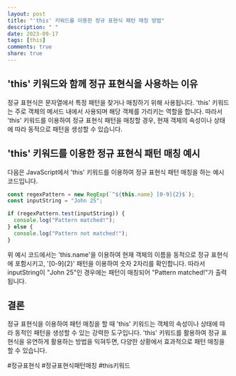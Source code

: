 ```yaml
---
layout: post
title: "'this' 키워드를 이용한 정규 표현식 패턴 매칭 방법"
description: " "
date: 2023-09-17
tags: [this]
comments: true
share: true
---
```


## 'this' 키워드와 함께 정규 표현식을 사용하는 이유

정규 표현식은 문자열에서 특정 패턴을 찾거나 매칭하기 위해 사용됩니다. 'this' 키워드는 주로 객체의 메서드 내에서 사용되며 해당 객체를 가리키는 역할을 합니다. 따라서 'this' 키워드를 이용하여 정규 표현식 패턴을 매칭할 경우, 현재 객체의 속성이나 상태에 따라 동적으로 패턴을 생성할 수 있습니다.

## 'this' 키워드를 이용한 정규 표현식 패턴 매칭 예시

다음은 JavaScript에서 'this' 키워드를 이용하여 정규 표현식 패턴 매칭을 하는 예시 코드입니다.

```javascript
const regexPattern = new RegExp(`^${this.name} [0-9]{2}$`);
const inputString = "John 25";

if (regexPattern.test(inputString)) {
  console.log("Pattern matched!");
} else {
  console.log("Pattern not matched!");
}
```

위 예시 코드에서는 'this.name'을 이용하여 현재 객체의 이름을 동적으로 정규 표현식에 포함시키고, '[0-9]{2}' 패턴을 이용하여 숫자 2자리를 확인합니다. 따라서 inputString이 "John 25"인 경우에는 패턴이 매칭되어 "Pattern matched!"가 출력됩니다.

## 결론

정규 표현식을 이용하여 패턴 매칭을 할 때 'this' 키워드는 객체의 속성이나 상태에 따라 동적인 패턴을 생성할 수 있는 강력한 도구입니다. 'this' 키워드를 활용하여 정규 표현식을 유연하게 활용하는 방법을 익혀두면, 다양한 상황에서 효과적으로 패턴 매칭을 할 수 있습니다.

#정규표현식 #정규표현식패턴매칭 #this키워드